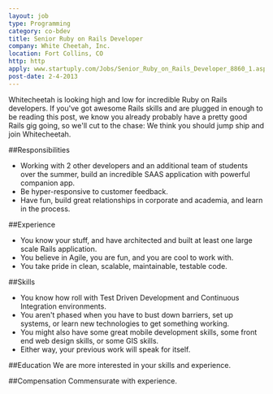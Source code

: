 ```yaml
---
layout: job
type: Programming
category: co-bdev
title: Senior Ruby on Rails Developer
company: White Cheetah, Inc.
location: Fort Collins, CO
http: http
apply: www.startuply.com/Jobs/Senior_Ruby_on_Rails_Developer_8860_1.aspx?utm_source=workcreative.net
post-date: 2-4-2013
---
```


Whitecheetah is looking high and low for incredible Ruby on Rails developers. If you've got awesome Rails skills and are plugged in enough to be reading this post, we know you already probably have a pretty good Rails gig going, so we'll cut to the chase: We think you should jump ship and join Whitecheetah.

##Responsibilities
* Working with 2 other developers and an additional team of students over the summer, build an incredible SAAS application with powerful companion app.
* Be hyper-responsive to customer feedback.
* Have fun, build great relationships in corporate and academia, and learn in the process.

##Experience
* You know your stuff, and have architected and built at least one large scale Rails application.
* You believe in Agile, you are fun, and you are cool to work with.
* You take pride in clean, scalable, maintainable, testable code.

##Skills
* You know how roll with Test Driven Development and Continuous Integration environments.
* You aren't phased when you have to bust down barriers, set up systems, or learn new technologies to get something working.
* You might also have some great mobile development skills, some front end web design skills, or some GIS skills.
* Either way, your previous work will speak for itself.

##Education
We are more interested in your skills and experience.

##Compensation
Commensurate with experience.